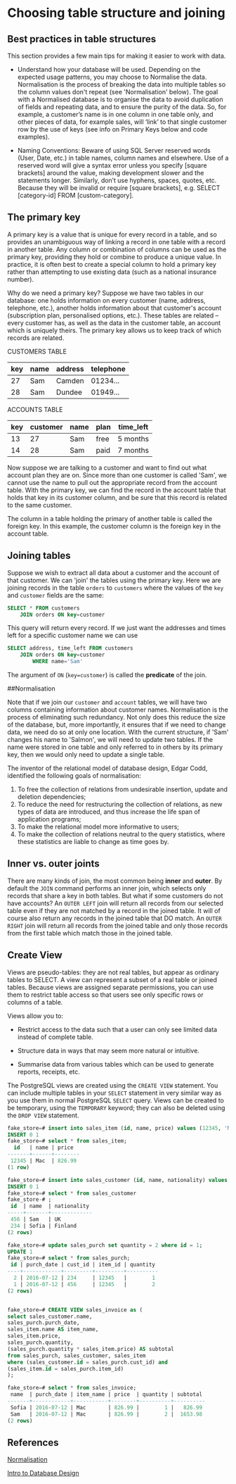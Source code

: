 # Choosing table structure and joining

## Best practices in table structures
This section provides a few main tips for making it easier to work with data.
* Understand how your database will be used.  Depending on the expected usage patterns, you may choose to Normalise the data.  Normalisation is the process of breaking the data into multiple tables so the column values don't repeat (see 'Normalisation' below). The goal with a Normalised database is to organise the data to avoid duplication of fields and repeating data, and to ensure the purity of the data. So, for example, a customer’s name is in one column in one table only, and other pieces of data, for example sales, will ‘link’ to that single customer row by the use of keys (see info on Primary Keys below and code examples).

* Naming Conventions: Beware of using SQL Server reserved words (User, Date, etc.) in table names, column names and elsewhere. Use of a reserved word will give a syntax error unless you specify [square brackets] around the value, making development slower and the statements longer.  Similarly, don’t use hyphens, spaces, quotes, etc. Because they will be invalid or require [square brackets], e.g. SELECT [category-id] FROM [custom-category].

## The primary key

A primary key is a value that is unique for every record in a table, and so provides an unambiguous way of linking a record in one table with a record in another table. Any column or combination of columns can be used as the primary key, providing they hold or combine to produce a unique value. In practice, it is often best to create a special column to hold a primary key rather than attempting to use existing data (such as a national insurance number).

Why do we need a primary key? Suppose we have two tables in our database: one holds information on every customer (name, address, telephone, etc.), another holds information about that customer's account (subscription plan, personalised options, etc.). These tables are related – every customer has, as well as the data in the customer table, an account which is uniquely theirs. The primary key allows us to keep track of which records are related.

CUSTOMERS TABLE

key | name | address | telephone
-----|------|---------|---------
 27  | Sam  | Camden  | 01234...
 28  | Sam  | Dundee  | 01949...

ACCOUNTS TABLE

key | customer | name | plan | time_left
-----|----------|------|------|-----------
 13  | 27       | Sam  | free | 5 months
 14  | 28		 | Sam  | paid | 7 months

Now suppose we are talking to a customer and want to find out what account plan they are on. Since more than one customer is called 'Sam', we cannot use the name to pull out the appropriate record from the account table. With the primary key, we can find the record in the account table that holds that key in its customer column, and be sure that this record is related to the same customer.

The column in a table holding the primary of another table is called the foreign key. In this example, the customer column is the foreign key in the account table.

## Joining tables

Suppose we wish to extract all data about a customer and the account of that customer. We can 'join' the tables using the primary key. Here we are joining records in the table `orders` to `customers` where the values of the `key` and `customer` fields are the same:

```SQL
SELECT * FROM customers
    JOIN orders ON key=customer
```

This query will return every record. If we just want the addresses and times left for a specific customer name we can use

```SQL
SELECT address, time_left FROM customers
    JOIN orders ON key=customer
    	WHERE name='Sam'
```
The argument of `ON` (`key=customer`) is called the **predicate** of the join.

##Normalisation

Note that if we join our `customer` and `account` tables, we will have two columns containing information about customer names. Normalisation is the process of eliminating such redundancy. Not only does this reduce the size of the database, but, more importantly, it ensures that if we need to change data, we need do so at only one location. With the current structure, if 'Sam' changes his name to 'Salmon', we will need to update two tables. If the name were stored in one table and only referred to in others by its primary key, then we would only need to update a single table.

The inventor of the relational model of database design, Edgar Codd, identified the following goals of normalisation:

1. To free the collection of relations from undesirable insertion, update and deletion dependencies;
2. To reduce the need for restructuring the collection of relations, as new types of data are introduced, and thus increase the life span of application programs;
3. To make the relational model more informative to users;
4. To make the collection of relations neutral to the query statistics, where these statistics are liable to change as time goes by.

## Inner vs. outer joints

There are many kinds of join, the most common being **inner** and **outer**. By default the `JOIN` command performs an inner join, which selects only records that share a key in both tables. But what if some customers do not have accounts? An `OUTER LEFT` join will return all records from our selected table even if they are not matched by a record in the joined table. It will of course also return any records in the joined table that DO match. An `OUTER RIGHT` join will return all records from the joined table and only those records from the first table which match those in the joined table.

## Create View

Views are pseudo-tables: they are not real tables, but appear as ordinary tables to SELECT. A view can represent a subset of a real table or joined tables. Because views are assigned separate permissions, you can use them to restrict table access so that users see only specific rows or columns of a table.

Views allow you to:

* Restrict access to the data such that a user can only see limited data instead of complete table.

* Structure data in ways that may seem more natural or intuitive.

* Summarise data from various tables which can be used to generate reports, receipts, etc.

The PostgreSQL views are created using the `CREATE VIEW` statement. You can include multiple tables in your `SELECT` statement in very similar way as you use them in normal PostgreSQL `SELECT` query. Views can be created to be temporary, using the `TEMPORARY` keyword; they can also be deleted using the `DROP VIEW` statement.

```SQL
fake_store=# insert into sales_item (id, name, price) values (12345, 'Mac', 826.99);
INSERT 0 1
fake_store=# select * from sales_item;
  id   | name | price  
-------+------+--------
 12345 | Mac  | 826.99
(1 row)

fake_store=# insert into sales_customer (id, name, nationality) values (234, 'Sofia', 'Finland');
INSERT 0 1
fake_store=# select * from sales_customer
fake_store-# ;
 id  | name  | nationality
-----+-------+-------------
 456 | Sam   | UK
 234 | Sofia | Finland
(2 rows)

fake_store=# update sales_purch set quantity = 2 where id = 1;
UPDATE 1
fake_store=# select * from sales_purch;
 id | purch_date | cust_id | item_id | quantity
----+------------+---------+---------+----------
  2 | 2016-07-12 | 234     | 12345   |        1
  1 | 2016-07-12 | 456     | 12345   |        2
(2 rows)


fake_store=# CREATE VIEW sales_invoice as (
select sales_customer.name,
sales_purch.purch_date,
sales_item.name AS item_name,
sales_item.price,
sales_purch.quantity,
(sales_purch.quantity * sales_item.price) AS subtotal
from sales_purch, sales_customer, sales_item
where (sales_customer.id = sales_purch.cust_id) and
(sales_item.id = sales_purch.item_id)
);

fake_store=# select * from sales_invoice;
 name  | purch_date | item_name | price  | quantity | subtotal
-------+------------+-----------+--------+----------+----------
 Sofia | 2016-07-12 | Mac       | 826.99 |        1 |   826.99
 Sam   | 2016-07-12 | Mac       | 826.99 |        2 |  1653.98
(2 rows)
```



## References
[Normalisation](https://en.wikipedia.org/wiki/Database_normalization)

[Intro to Database Design](http://www.sqlwatchmen.com/blog/best-practices-for-database-schema-design/)
